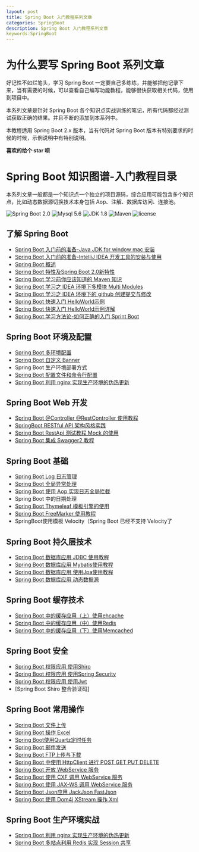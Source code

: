 ```yaml
---
layout: post
title: Spring Boot 入门教程系列文章
categories: SpringBoot
description: Spring Boot 入门教程系列文章
keywords:SpringBoot
---
```


# 为什么要写 Spring Boot 系列文章

好记性不如烂笔头，学习 Spring Boot 一定要自己多练练，并能够把他记录下来，当有需要的时候，可以查看自己编写功能教程，能够很快获取相关代码，使用到项目中。

本系列文章是针对 Spring Boot 各个知识点实战训练的笔记，所有代码都经过测试获取正确的结果。并且不断的添加到本系列中。

本教程适用 Spring Boot 2.x 版本，当有代码对 Spring Boot 版本有特别要求的时候的时候，示例说明中有特别说明。

**喜欢的给个 star 呗**

# Spring Boot 知识图谱-入门教程目录

本系列文章一般都是一个知识点一个独立的项目源码，综合应用可能包含多个知识点，比如动态数据源切换技术本身包括 Aop、注解、数据库访问、连接池。


![Spring Boot 2.0](https://img.shields.io/badge/Spring%20Boot-2.0-brightgreen.svg)
![Mysql 5.6](https://img.shields.io/badge/Mysql-5.6-blue.svg)
![JDK 1.8](https://img.shields.io/badge/JDK-1.8-brightgreen.svg)
![Maven](https://img.shields.io/badge/Maven-3.5.0-yellowgreen.svg)
![license](https://img.shields.io/badge/license-MPL--2.0-blue.svg)

## 了解 Spring Boot
- [Spring Boot 入门前的准备-Java JDK for window mac 安装](https://www.cnblogs.com/fishpro/p/spring-knowledge-graph-1-window-mac-install-jdk.html)
- [Spring Boot 入门前的准备-IntelliJ IDEA 开发工具的安装与使用](https://www.cnblogs.com/fishpro/p/spring-knowledge-graph-1-java-ide.html)
- [Spring Boot 概述](https://www.cnblogs.com/fishpro/p/11135358.html)
- [Spring Boot 特性及Spring Boot 2.0新特性](https://www.cnblogs.com/fishpro/p/11135362.html)
- [Spring Boot 学习前你应该知道的 Maven 知识](https://www.cnblogs.com/fishpro/p/11140900.html)
- [Spring Boot 学习之 IDEA 环境下多模块 Multi Modules](https://www.cnblogs.com/fishpro/p/11165827.html)
- [Spring Boot 学习之 IDEA 环境下的 github 创建提交与修改](https://www.cnblogs.com/fishpro/p/11167353.html)
- [Spring Boot 快速入门 HelloWorld示例](https://www.cnblogs.com/fishpro/p/spring-boot-study-helloworld.html)
- [Spring Boot 快速入门 HelloWorld示例详解](https://www.cnblogs.com/fishpro/p/10675293.html)
- [Spring Boot 学习方法论-如何正确的入门 Sprint Boot](https://www.cnblogs.com/fishpro/p/11144008.html)

## Spring Boot 环境及配置

- [Spring Boot 多环境配置](https://www.cnblogs.com/fishpro/p/11154872.html) 
- [Spring Boot 自定义 Banner](https://www.cnblogs.com/fishpro/p/spring-boot-study-banner.html)
- Spring Boot 生产环境部署方式
- [Spring Boot 配置文件和命令行配置](https://www.cnblogs.com/fishpro/p/spring-boot-study-cfg.html)
- [Spring Boot 利用 nginx 实现生产环境的伪热更新](https://www.cnblogs.com/fishpro/p/spring-boot-study-hotstart.html)

## Spring Boot Web 开发

- [Spring Boot @Controller @RestController 使用教程](https://www.cnblogs.com/fishpro/p/spring-boot-study-restcontroller.html)
- [SpringBoot RESTful API 架构风格实践](https://www.cnblogs.com/fishpro/p/spring-boot-study-restful.html)
- [Spring Boot RestApi 测试教程 Mock 的使用](https://www.cnblogs.com/fishpro/p/spring-boot-study-resttest-mock.html)
- [Spring Boot 集成 Swagger2 教程](https://www.cnblogs.com/fishpro/p/spring-boot-study-swagger2.html)

## Spring Boot 基础

- [Spring Boot Log 日志管理](https://www.cnblogs.com/fishpro/p/11167469.html)
- [Spring Boot 全局异常处理](https://www.cnblogs.com/fishpro/p/11179688.html)
- [Spring Boot 使用 Aop 实现日志全局拦截](https://www.cnblogs.com/fishpro/p/11183086.html)
- Spring Boot 中的日期处理
- [Spring Boot Thymeleaf 模板引擎的使用](https://www.cnblogs.com/fishpro/p/11175391.html)
- [Spring Boot FreeMarker 使用教程](https://www.cnblogs.com/fishpro/p/spring-boot-study-freemarker.html)
- SpringBoot使用模板 Velocity（Spring Boot 已经不支持 Velocity了

## Spring Boot 持久层技术

- [Spring Boot 数据库应用 JDBC 使用教程](https://www.cnblogs.com/fishpro/p/spring-boot-study-jdbc.html)
- [Spring Boot 数据库应用 Mybatis使用教程](https://www.cnblogs.com/fishpro/p/spring-boot-study-mybatis.html)
- [Spring Boot 数据库应用 使用Jpa使用教程](https://www.cnblogs.com/fishpro/p/spring-boot-study-jpa.html)
- [Spring Boot 数据库应用 动态数据源](https://www.cnblogs.com/fishpro/p/spring-boot-study-dynamicdb.html)

## Spring Boot 缓存技术

- [Spring Boot 中的缓存应用（上）使用ehcache](https://www.cnblogs.com/fishpro/p/spring-boot-study-ehcache.html)
- [Spring Boot 中的缓存应用（中）使用Redis](https://www.cnblogs.com/fishpro/p/spring-boot-study-redis.html)
- [Spring Boot 中的缓存应用（下）使用Memcached](https://www.cnblogs.com/fishpro/p/spring-boot-study-memcached.html)


## Spring Boot 安全

- [Spring Boot 权限应用 使用Shiro](https://www.cnblogs.com/fishpro/p/spring-boot-study-study.html)
- [Spring Boot 权限应用 使用Spring Security](https://www.cnblogs.com/fishpro/p/spring-boot-study-securing.html)
- [Spring Boot 权限应用 使用Jwt](https://www.cnblogs.com/fishpro/p/spring-boot-study-jwt.html)
- [Spring Boot Shiro 整合验证码]

## Spring Boot 常用操作

- [Spring Boot 文件上传](https://www.cnblogs.com/fishpro/p/spring-boot-study-upload.html)
- [Spring Boot 操作 Excel](https://www.cnblogs.com/fishpro/p/spring-boot-study-excel.html)
- [Spring Boot使用Quartz定时任务](https://www.cnblogs.com/fishpro/p/spring-boot-study-quartz.html)
- [Spring Boot 邮件发送](https://www.cnblogs.com/fishpro/p/spring-boot-study-sendemail.html)
- [Spring Boot FTP上传与下载](https://www.cnblogs.com/fishpro/p/spring-boot-study-ftpclient.html)
- [Spring Boot 中使用 HttpClient 进行 POST GET PUT DELETE](https://www.cnblogs.com/fishpro/p/spring-boot-study-httpclient.html)
- [Spring Boot 开放 WebService 服务](https://www.cnblogs.com/fishpro/p/spring-boot-study-webservice.html)
- [Spring Boot 使用 CXF 调用 WebService 服务](https://www.cnblogs.com/fishpro/p/spring-boot-study-cxfclient.html)
- [Spring Boot 使用 JAX-WS 调用 WebService 服务](https://www.cnblogs.com/fishpro/p/spring-boot-study-webservicejaxws.html)
- [Spring Boot Json应用 JackJson FastJson](https://www.cnblogs.com/fishpro/p/spring-boot-study-jackjson.html)
- [Spring Boot 使用 Dom4j XStream 操作 Xml](https://www.cnblogs.com/fishpro/p/spring-boot-study-xml.html)

## Spring Boot 生产环境实战

- [Spring Boot 利用 nginx 实现生产环境的伪热更新](https://www.cnblogs.com/fishpro/p/spring-boot-study-hotstart.html)
- [Spring Boot 多站点利用 Redis 实现 Session 共享](https://www.cnblogs.com/fishpro/p/spring-boot-study-sharedsession.html)
